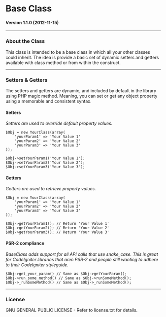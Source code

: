 # Base Class

#### Version 1.1.0 (2012-11-15)

---

### About the Class

This class is intended to be a base class in which all your other classes could inherit. The idea is provide a basic set of dynamic setters and getters available with class method or from within the construct.

---

### Setters & Getters

The setters and getters are dynamic, and included by default in the library using PHP magic method. Meaning, you can set or get any object property using a memorable and consistent syntax.

#### Setters

*Setters are used to override default property values.*

	$Obj = new YourClass(array(
	    'yourParam1' => 'Your Value 1'
	    'yourParam2' => 'Your Value 2'
	    'yourParam3' => 'Your Value 3'
	));

	$Obj->setYourParam1('Your Value 1');
	$Obj->setYourParam2('Your Value 2');
	$Obj->setYourParam3('Your Value 3'); 

#### Getters

*Getters are used to retrieve property values.*

	$Obj = new YourClass(array(
	    'yourParam1' => 'Your Value 1'
	    'yourParam2' => 'Your Value 2'
	    'yourParam3' => 'Your Value 3'
	));

	$Obj->getYourParam1(); // Return 'Your Value 1'
	$Obj->getYourParam2(); // Return 'Your Value 2'
	$Obj->getYourParam3(); // Return 'Your Value 3' 

#### PSR-2 compliance

*BaseClass adds support for all API calls that use snake_case. This is great for CodeIgniter libraries that aren PSR-2 and people still wanting to adhere to their CodeIgniter styleguide.*

	$Obj->get_your_param() // Same as $Obj->getYourParam();
	$Obj->run_some_method() // Same as $Obj->runSomeMethod();
	$Obj->_runSomeMethod() // Same as $Obj->_runSomeMethod();
---

### License

GNU GENERAL PUBLIC LICENSE - Refer to license.txt for details.